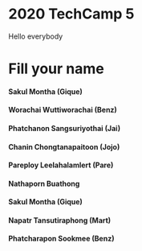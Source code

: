 # 2020 TechCamp 5
Hello everybody

#  Fill your name
#### Sakul Montha (Gique)
#### Worachai Wuttiworachai (Benz)
#### Phatchanon Sangsuriyothai (Jai)
#### Chanin Chongtanapaitoon (Jojo)
#### Pareploy Leelahalamlert (Pare)
#### Nathaporn Buathong
#### Sakul Montha (Gique)
#### Napatr Tansutiraphong (Mart)
#### Phatcharapon Sookmee (Benz)

